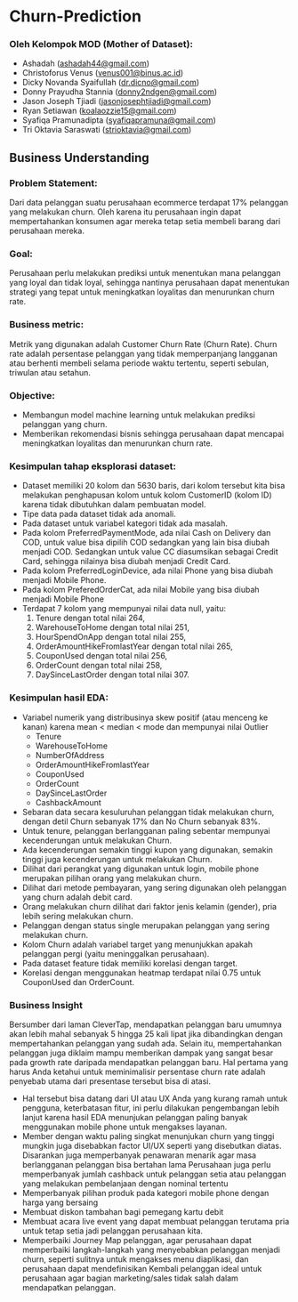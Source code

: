# Churn-Prediction
### Oleh Kelompok MOD (Mother of Dataset):
 * Ashadah (ashadah44@gmail.com)
 * Christoforus Venus (venus001@binus.ac.id)
 * Dicky Novanda Syaifullah (dr.dicno@gmail.com)
 * Donny Prayudha Stannia (donny2ndgen@gmail.com)
 * Jason Joseph Tjiadi (jasonjosephtjiadi@gmail.com)
 * Ryan Setiawan (koalaozzie15@gmail.com)
 * Syafiqa Pramunadipta (syafiqapramuna@gmail.com)
 * Tri Oktavia Saraswati (strioktavia@gmail.com)
 
## Business Understanding
### Problem Statement: 
Dari data pelanggan suatu perusahaan ecommerce terdapat 17% pelanggan yang melakukan churn. Oleh karena itu perusahaan ingin  dapat mempertahankan konsumen agar mereka tetap setia membeli barang dari perusahaan mereka. 

### Goal:
Perusahaan perlu melakukan prediksi untuk menentukan mana pelanggan yang loyal dan tidak loyal, sehingga nantinya perusahaan dapat menentukan strategi yang tepat untuk meningkatkan loyalitas dan menurunkan churn rate.

### Business metric:
Metrik yang digunakan adalah Customer Churn Rate (Churn Rate).
Churn rate adalah persentase pelanggan yang tidak memperpanjang langganan atau berhenti membeli selama periode waktu tertentu, seperti sebulan, triwulan atau setahun.

### Objective:
*  Membangun model machine learning untuk melakukan prediksi pelanggan yang churn.
*  Memberikan rekomendasi bisnis sehingga perusahaan dapat mencapai meningkatkan loyalitas dan menurunkan churn rate.

### Kesimpulan tahap eksplorasi dataset:
*  Dataset memiliki 20 kolom dan 5630 baris, dari kolom tersebut kita bisa melakukan penghapusan kolom untuk kolom CustomerID (kolom ID) karena tidak dibutuhkan dalam pembuatan model.
*  Tipe data pada dataset tidak ada anomali.
*  Pada dataset untuk variabel kategori tidak ada masalah.
*  Pada kolom PreferredPaymentMode, ada nilai Cash on Delivery dan COD, untuk value bisa dipilih COD sedangkan yang lain bisa diubah menjadi COD. Sedangkan untuk value CC diasumsikan sebagai Credit Card, sehingga nilainya bisa diubah menjadi Credit Card.
*  Pada kolom PreferredLoginDevice, ada nilai Phone yang bisa diubah menjadi Mobile Phone.
*  Pada kolom PreferedOrderCat, ada nilai Mobile yang bisa diubah menjadi Mobile Phone
*  Terdapat 7 kolom yang mempunyai nilai data null, yaitu: 
   1.  Tenure dengan total nilai 264, 
   2.  WarehouseToHome dengan total nilai 251, 
   3.  HourSpendOnApp dengan total nilai 255, 
   4.  OrderAmountHikeFromlastYear dengan total nilai 265, 
   5.  CouponUsed dengan total nilai 256, 
   6.  OrderCount dengan total nilai 258, 
   7.  DaySinceLastOrder dengan total nilai 307.

### Kesimpulan hasil EDA:
*  Variabel numerik yang distribusinya skew positif (atau menceng ke kanan) karena mean < median < mode dan mempunyai nilai Outlier
   *  Tenure
   *  WarehouseToHome
   *  NumberOfAddress
   *  OrderAmountHikeFromlastYear
   *  CouponUsed
   *  OrderCount
   *  DaySinceLastOrder
   *  CashbackAmount
*  Sebaran data secara kesuluruhan pelanggan tidak melakukan churn, dengan detil Churn sebanyak 17% dan No Churn sebanyak 83%.
*  Untuk tenure, pelanggan berlangganan  paling sebentar mempunyai kecenderungan untuk melakukan Churn.
*  Ada kecenderungan semakin tinggi kupon yang digunakan, semakin tinggi juga kecenderungan untuk melakukan Churn. 
*  Dilihat dari perangkat yang digunakan untuk login, mobile phone merupakan pilihan orang yang melakukan churn.
*  Dilihat dari metode pembayaran, yang sering digunakan oleh pelanggan yang churn adalah debit card.
*  Orang melakukan churn dilihat dari faktor jenis kelamin (gender), pria lebih sering melakukan churn.
*  Pelanggan dengan status single merupakan pelanggan yang sering melakukan churn.
*  Kolom Churn adalah variabel target yang menunjukkan apakah pelanggan pergi (yaitu meninggalkan perusahaan).
*  Pada dataset feature tidak memiliki korelasi dengan target.
*  Korelasi dengan menggunakan heatmap terdapat nilai 0.75 untuk CouponUsed dan OrderCount.

### Business Insight
Bersumber dari laman CleverTap, mendapatkan pelanggan baru umumnya akan lebih mahal sebanyak 5 hingga 25 kali lipat jika dibandingkan dengan mempertahankan pelanggan yang sudah ada. Selain itu, mempertahankan pelanggan juga diklaim mampu memberikan dampak yang sangat besar pada growth rate daripada mendapatkan pelanggan baru.
Hal pertama yang harus Anda ketahui untuk  meminimalisir persentase churn rate adalah penyebab utama dari presentase tersebut bisa di atasi. 
-  Hal tersebut bisa datang dari UI atau UX Anda yang kurang ramah untuk pengguna, keterbatasan fitur, ini perlu dilakukan pengembangan lebih lanjut karena hasil EDA menunjukan pelanggan paling banyak menggunakan mobile phone untuk mengakses layanan.
-  Member dengan waktu paling singkat menunjukan churn yang tinggi mungkin juga disebabkan factor UI/UX seperti yang disebutkan diatas. Disarankan juga memperbanyak penawaran menarik agar masa berlangganan pelanggan bisa bertahan lama
Perusahaan juga perlu memperbanyak jumlah cashback untuk pelanggan setia atau pelanggan yang melakukan pembelanjaan dengan nominal tertentu
-  Memperbanyak pilihan produk pada kategori mobile phone dengan harga yang bersaing
-  Membuat diskon tambahan bagi pemegang kartu debit
-  Membuat acara live event yang dapat membuat pelanggan terutama pria untuk tetap setia jadi pelanggan perusahaan kita.
-  Memperbaiki Journey Map pelanggan, agar perusahaan dapat memperbaiki langkah-langkah yang menyebabkan pelanggan menjadi churn, seperti sulitnya untuk mengakses menu diaplikasi, dan perusahaan dapat mendefinisikan Kembali pelanggan ideal untuk perusahaan agar bagian marketing/sales tidak salah dalam mendapatkan pelanggan.
